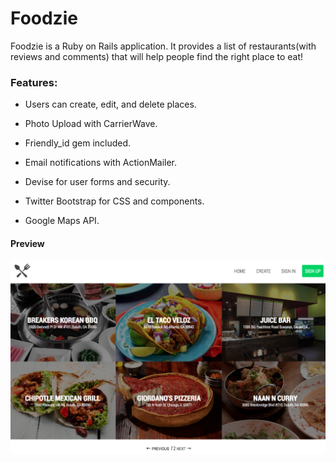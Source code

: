# Foodzie

Foodzie is a Ruby on Rails application. It provides a list of restaurants(with reviews and comments) that will help people find the right place to eat!

### Features: 

* Users can create, edit, and delete places.

* Photo Upload with CarrierWave.

* Friendly_id gem included.

* Email notifications with ActionMailer.

* Devise for user forms and security.

* Twitter Bootstrap for CSS and components.

* Google Maps API.

#### Preview

![Foodzie Project](https://github.com/pkayokay/Foodzie/blob/master/app/assets/images/foodzie.png)
